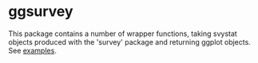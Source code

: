 # ggsurvey

This package contains a number of wrapper functions, taking svystat objects produced with the 'survey' package and returning ggplot objects. See [examples](http://htmlpreview.github.com/?https://github.com/5ayat/ggsurvey/blob/master/notebook/examples.html). 
